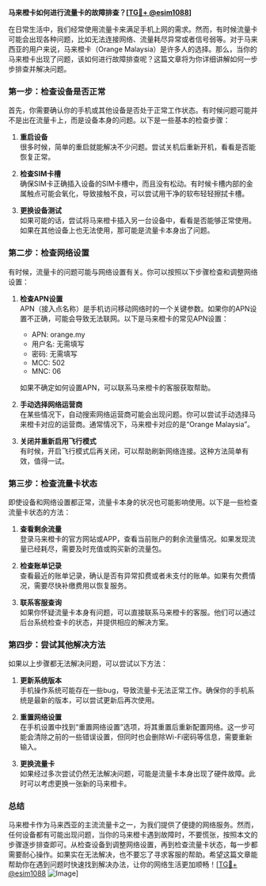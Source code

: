 **马来橙卡如何进行流量卡的故障排查？[[TG💪+ @esim1088](https://t.me/s/esim1088)]**

在日常生活中，我们经常使用流量卡来满足手机上网的需求。然而，有时候流量卡可能会出现各种问题，比如无法连接网络、流量耗尽异常或者信号弱等。对于马来西亚的用户来说，马来橙卡（Orange Malaysia）是许多人的选择。那么，当你的马来橙卡出现了问题，该如何进行故障排查呢？这篇文章将为你详细讲解如何一步步排查并解决问题。

### **第一步：检查设备是否正常**

首先，你需要确认你的手机或其他设备是否处于正常工作状态。有时候问题可能并不是出在流量卡上，而是设备本身的问题。以下是一些基本的检查步骤：

1. **重启设备**  
   很多时候，简单的重启就能解决不少问题。尝试关机后重新开机，看看是否能恢复正常。

2. **检查SIM卡槽**  
   确保SIM卡正确插入设备的SIM卡槽中，而且没有松动。有时候卡槽内部的金属触点可能会氧化，导致接触不良，可以尝试用干净的软布轻轻擦拭卡槽。

3. **更换设备测试**  
   如果可能的话，尝试将马来橙卡插入另一台设备中，看看是否能够正常使用。如果在其他设备上也无法使用，那可能是流量卡本身出了问题。

### **第二步：检查网络设置**

有时候，流量卡的问题可能与网络设置有关。你可以按照以下步骤检查和调整网络设置：

1. **检查APN设置**  
   APN（接入点名称）是手机访问移动网络时的一个关键参数。如果你的APN设置不正确，可能会导致无法联网。以下是马来橙卡的常见APN设置：
   - APN: orange.my
   - 用户名: 无需填写
   - 密码: 无需填写
   - MCC: 502
   - MNC: 06

   如果不确定如何设置APN，可以联系马来橙卡的客服获取帮助。

2. **手动选择网络运营商**  
   在某些情况下，自动搜索网络运营商可能会出现问题。你可以尝试手动选择马来橙卡对应的运营商。通常情况下，马来橙卡对应的是“Orange Malaysia”。

3. **关闭并重新启用飞行模式**  
   有时候，开启飞行模式后再关闭，可以帮助刷新网络连接。这种方法简单有效，值得一试。

### **第三步：检查流量卡状态**

即使设备和网络设置都正常，流量卡本身的状况也可能影响使用。以下是一些检查流量卡状态的方法：

1. **查看剩余流量**  
   登录马来橙卡的官方网站或APP，查看当前账户的剩余流量情况。如果发现流量已经耗尽，需要及时充值或购买新的流量包。

2. **检查账单记录**  
   查看最近的账单记录，确认是否有异常扣费或者未支付的账单。如果有欠费情况，需要尽快补缴费用以恢复服务。

3. **联系客服查询**  
   如果你怀疑流量卡本身有问题，可以直接联系马来橙卡的客服。他们可以通过后台系统检查卡的状态，并提供相应的解决方案。

### **第四步：尝试其他解决方法**

如果以上步骤都无法解决问题，可以尝试以下方法：

1. **更新系统版本**  
   手机操作系统可能存在一些bug，导致流量卡无法正常工作。确保你的手机系统是最新的版本，可以尝试更新后再次使用。

2. **重置网络设置**  
   在手机设置中找到“重置网络设置”选项，将其重置后重新配置网络。这一步可能会清除之前的一些错误设置，但同时也会删除Wi-Fi密码等信息，需要重新输入。

3. **更换流量卡**  
   如果经过多次尝试仍然无法解决问题，可能是流量卡本身出现了硬件故障。此时可以考虑更换一张新的马来橙卡。

### **总结**

马来橙卡作为马来西亚的主流流量卡之一，为我们提供了便捷的网络服务。然而，任何设备都有可能出现问题，当你的马来橙卡遇到故障时，不要慌张，按照本文的步骤逐步排查即可。从检查设备到调整网络设置，再到检查流量卡状态，每一步都需要耐心操作。如果实在无法解决，也不要忘了寻求客服的帮助。希望这篇文章能帮助你在遇到问题时快速找到解决办法，让你的网络生活更加顺畅！[[TG💪+ @esim1088](https://t.me/s/esim1088) ![Image](https://i.postimg.cc/4NQfJmqS/Snipaste-2025-05-13-00-14-12.png)]